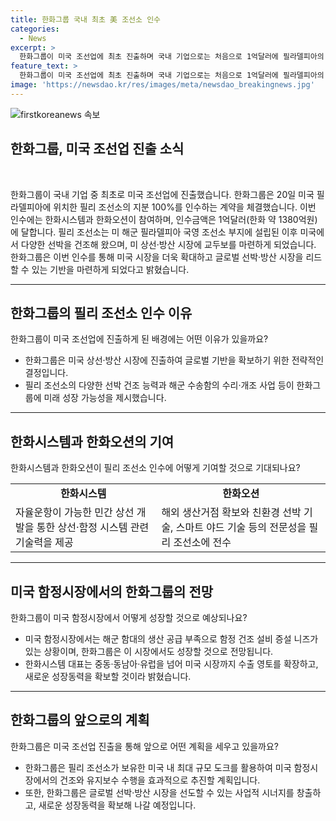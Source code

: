 ```yaml
---
title: 한화그룹 국내 최초 美 조선소 인수
categories:
  - News
excerpt: >
  한화그룹이 미국 조선업에 최초 진출하며 국내 기업으로는 처음으로 1억달러에 필라델피아의 필리 조선소를 인수했다. 이번 인수를 통해 한화그룹은 미국 상선·방산 시장에 본격 진출하며, 한화시스템과 한화오션이 참여하여 글로벌 시장을 선도할 수 있는 사업적 시너지를 창출할 예정이다. 필리 조선소는 노르웨이 석유·가스·재생에너지 전문기업 아커의 미국 소재 자회사로, 다양한 분야의 선박 건조 실적을 보유하고 있으며, 해상풍력설치선, 관공선 등의 건조 및 수리·개조 사업도 진행 중이다. 함정 건조 설비 증설 니즈가 있는 미국 함정시장에서도 효과적인 사업장으로 활용될 것으로 예상된다.
feature_text: >
  한화그룹이 미국 조선업에 최초 진출하며 국내 기업으로는 처음으로 1억달러에 필라델피아의 필리 조선소를 인수했다. 이번 인수를 통해 한화그룹은 미국 상선·방산 시장에 본격 진출하며, 한화시스템과 한화오션이 참여하여 글로벌 시장을 선도할 수 있는 사업적 시너지를 창출할 예정이다. 필리 조선소는 노르웨이 석유·가스·재생에너지 전문기업 아커의 미국 소재 자회사로, 다양한 분야의 선박 건조 실적을 보유하고 있으며, 해상풍력설치선, 관공선 등의 건조 및 수리·개조 사업도 진행 중이다. 함정 건조 설비 증설 니즈가 있는 미국 함정시장에서도 효과적인 사업장으로 활용될 것으로 예상된다.
image: 'https://newsdao.kr/res/images/meta/newsdao_breakingnews.jpg'
---
```


<p><img src="https://newsdao.kr/res/images/meta/newsdao_breakingnews.jpg" alt="firstkoreanews 속보" /></p>

<h2 data-ke-size="size26">한화그룹, 미국 조선업 진출 소식</h2>

<p data-ke-size="size16">&nbsp;</p>

<p>한화그룹이 국내 기업 중 최초로 미국 조선업에 진출했습니다. 한화그룹은 20일 미국 필라델피아에 위치한 필리 조선소의 지분 100%를 인수하는 계약을 체결했습니다. 이번 인수에는 한화시스템과 한화오션이 참여하며, 인수금액은 1억달러(한화 약 1380억원)에 달합니다. 필리 조선소는 미 해군 필라델피아 국영 조선소 부지에 설립된 이후 미국에서 다양한 선박을 건조해 왔으며, 미 상선·방산 시장에 교두보를 마련하게 되었습니다. 한화그룹은 이번 인수를 통해 미국 시장을 더욱 확대하고 글로벌 선박·방산 시장을 리드할 수 있는 기반을 마련하게 되었다고 밝혔습니다.</p>
<hr></p>

<h2 data-ke-size="size26">한화그룹의 필리 조선소 인수 이유</h2>

<p data-ke-size="size16">한화그룹이 미국 조선업에 진출하게 된 배경에는 어떤 이유가 있을까요?</p>

<ul>
<li>한화그룹은 미국 상선·방산 시장에 진출하여 글로벌 기반을 확보하기 위한 전략적인 결정입니다.</li>
<li>필리 조선소의 다양한 선박 건조 능력과 해군 수송함의 수리·개조 사업 등이 한화그룹에 미래 성장 가능성을 제시했습니다.</li>
</ul>

<hr>

<h2 data-ke-size="size26">한화시스템과 한화오션의 기여</h2>

<p data-ke-size="size16">한화시스템과 한화오션이 필리 조선소 인수에 어떻게 기여할 것으로 기대되나요?</p>

<table>
<tr>
<td style="text-align: center; height: 17px;"><b>한화시스템</b></td>
<td style="text-align: center; height: 17px;"><b>한화오션</b></td>
</tr>
<tr>
<td>자율운항이 가능한 민간 상선 개발을 통한 상선·함정 시스템 관련 기술력을 제공</td>
<td>해외 생산거점 확보와 친환경 선박 기술, 스마트 야드 기술 등의 전문성을 필리 조선소에 전수</td>
</tr>
</table>

<hr>

<h2 data-ke-size="size26">미국 함정시장에서의 한화그룹의 전망</h2>

<p data-ke-size="size16">한화그룹이 미국 함정시장에서 어떻게 성장할 것으로 예상되나요?</p>

<ul>
<li>미국 함정시장에서는 해군 함대의 생산 공급 부족으로 함정 건조 설비 증설 니즈가 있는 상황이며, 한화그룹은 이 시장에서도 성장할 것으로 전망됩니다.</li>
<li>한화시스템 대표는 중동·동남아·유럽을 넘어 미국 시장까지 수출 영토를 확장하고, 새로운 성장동력을 확보할 것이라 밝혔습니다.</li>
</ul>

<hr>

<h2 data-ke-size="size26">한화그룹의 앞으로의 계획</h2>

<p data-ke-size="size16">한화그룹은 미국 조선업 진출을 통해 앞으로 어떤 계획을 세우고 있을까요?</p>

<ul>
<li>한화그룹은 필리 조선소가 보유한 미국 내 최대 규모 도크를 활용하여 미국 함정시장에서의 건조와 유지보수 수행을 효과적으로 추진할 계획입니다.</li>
<li>또한, 한화그룹은 글로벌 선박·방산 시장을 선도할 수 있는 사업적 시너지를 창출하고, 새로운 성장동력을 확보해 나갈 예정입니다.</li>
</ul>

<p data-ke-size="size16">&nbsp;</p>

